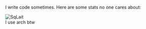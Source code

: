 I write code sometimes. Here are some stats no one cares about:
<p><img align="left" src="https://github-readme-stats.vercel.app/api/top-langs?username=SqLait&show_icons=true&locale=en&layout=compact" alt="SqLait" /></p>
<br>
I use arch btw
